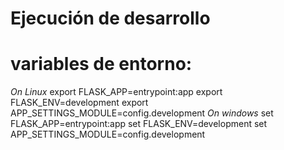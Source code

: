 Ejecución de desarrollo
=======================
variables de entorno:
=====
*On Linux*
export FLASK_APP=entrypoint:app
export FLASK_ENV=development
export APP_SETTINGS_MODULE=config.development
*On windows*
set FLASK_APP=entrypoint:app
set FLASK_ENV=development
set APP_SETTINGS_MODULE=config.development